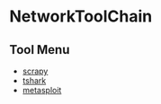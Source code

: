 # NetworkToolChain


## Tool Menu
- [scrapy](https://github.com/scrapy/scrapy)
- [tshark](https://www.wireshark.org/docs/man-pages/tshark.html)
- [metasploit](https://github.com/rapid7/metasploit-framework)  
